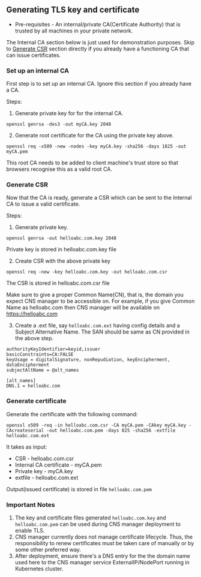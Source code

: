 
## Generating TLS key and certificate

* Pre-requisites - An internal/private CA(Certificate Authority) that is trusted by all machines in your private network.

The Internal CA section below is just used for demonstration purposes. Skip to [Generate CSR](#generate-csr) section directly if you already have a functioning CA that can issue certificates.

### Set up an internal CA  
First step is to set up an internal CA. Ignore this section if you already have a CA.  

Steps:  
1. Generate private key for for the internal CA.
```
openssl genrsa -des3 -out myCA.key 2048
```

2. Generate root certificate for the CA using the private key above.
```
openssl req -x509 -new -nodes -key myCA.key -sha256 -days 1825 -out myCA.pem
```

This root CA needs to be added to client machine's trust store so that browsers recognise this as a valid root CA.


### Generate CSR
Now that the CA is ready, generate a CSR which can be sent to the Internal CA to issue a valid certificate.  

Steps:  
1. Generate private key.
```
openssl genrsa -out helloabc.com.key 2048
```
Private key is stored in helloabc.com.key file

2. Create CSR with the above private key
```
openssl req -new -key helloabc.com.key -out helloabc.com.csr
```
The CSR is stored in helloabc.com.csr file

Make sure to give a proper Common Name(CN), that is, the domain you expect CNS manager to be accessible on. For example, if you give Common Name as helloabc.com then CNS manager will be available on https://helloabc.com

3. Create a .ext file, say `helloabc.com.ext` having config details and a Subject Alternative Name. The SAN should be same as CN provided in the above step.
```
authorityKeyIdentifier=keyid,issuer
basicConstraints=CA:FALSE
keyUsage = digitalSignature, nonRepudiation, keyEncipherment, dataEncipherment
subjectAltName = @alt_names
 
[alt_names]
DNS.1 = helloabc.com
```

### Generate certificate
Generate the certificate with the following command:
```
openssl x509 -req -in helloabc.com.csr -CA myCA.pem -CAkey myCA.key -CAcreateserial -out helloabc.com.pem -days 825 -sha256 -extfile helloabc.com.ext
```

It takes as input:  
- CSR - helloabc.com.csr
- Internal CA certificate -  myCA.pem
- Private key - myCA.key
- extfile - helloabc.com.ext

Output(issued certificate) is stored in file `helloabc.com.pem`


### Important Notes
1. The key and certificate files generated `helloabc.com.key` and `helloabc.com.pem` can be used during CNS manager deployment to enable TLS.  
2. CNS manager currently does not manage certificate lifecycle. Thus, the responsibility to renew certificates must be taken care of manually or by some other preferred way.  
3. After deployment, ensure there's a DNS entry for the the domain name used here to the CNS manager service ExternalIP/NodePort running in Kubernetes cluster.